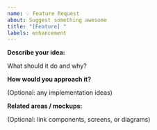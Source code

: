 ```yaml
---
name: 💡 Feature Request
about: Suggest something awesome
title: "[Feature] "
labels: enhancement
---
```


**Describe your idea:**

What should it do and why?

**How would you approach it?**

(Optional: any implementation ideas)

**Related areas / mockups:**

(Optional: link components, screens, or diagrams)
